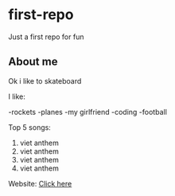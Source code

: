 # first-repo
Just a first repo for fun

## About me

Ok i like to skateboard

I like:

-rockets
-planes
-my girlfriend
-coding
-football

Top 5 songs:

1. viet anthem
2. viet anthem
3. viet anthem
4. viet anthem

Website: [Click here](google.com)